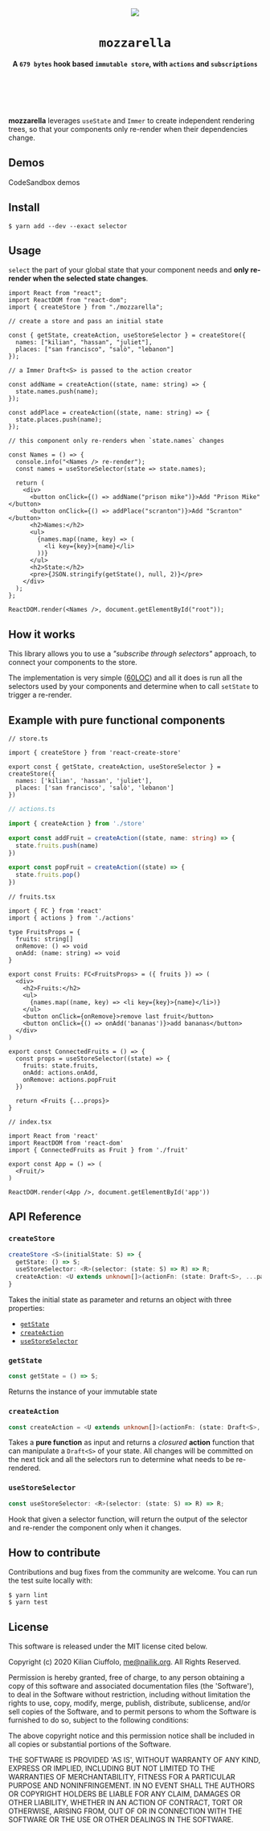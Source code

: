<div align="center">
  <img src="./.github/mozzarella.png">
  <h1>
    <code>mozzarella</code>
  </h1>
  <p>
    <b>A <code>679 bytes</code> hook based <code>immutable store</code>, with <code>actions</code> and <code>subscriptions</code></b>
  </p>
  <br>
  <br>
  <br>
  <br>
</div>

**mozzarella** leverages `useState` and `Immer` to create independent rendering trees, so that your components only re-render when their dependencies change.

## Demos

CodeSandbox demos

## Install

    $ yarn add --dev --exact selector

## Usage


`select` the part of your global state that your component needs and **only re-render when the selected state changes**.

```tsx
import React from "react";
import ReactDOM from "react-dom";
import { createStore } from "./mozzarella";

// create a store and pass an initial state

const { getState, createAction, useStoreSelector } = createStore({
  names: ["kilian", "hassan", "juliet"],
  places: ["san francisco", "salò", "lebanon"]
});

// a Immer Draft<S> is passed to the action creator

const addName = createAction((state, name: string) => {
  state.names.push(name);
});

const addPlace = createAction((state, name: string) => {
  state.places.push(name);
});

// this component only re-renders when `state.names` changes

const Names = () => {
  console.info("<Names /> re-render");
  const names = useStoreSelector(state => state.names);

  return (
    <div>
      <button onClick={() => addName("prison mike")}>Add "Prison Mike"</button>
      <button onClick={() => addPlace("scranton")}>Add "Scranton"</button>
      <h2>Names:</h2>
      <ul>
        {names.map((name, key) => (
          <li key={key}>{name}</li>
        ))}
      </ul>
      <h2>State:</h2>
      <pre>{JSON.stringify(getState(), null, 2)}</pre>
    </div>
  );
};

ReactDOM.render(<Names />, document.getElementById("root"));
```

## How it works

This library allows you to use a *"subscribe through selectors"* approach, to connect your components to the store.

The implementation is very simple ([60LOC](src/create-store.ts)) and all it does is run all the selectors used by your components and determine when to call `setState` to trigger a re-render.

## Example with pure functional components

```tsx
// store.ts

import { createStore } from 'react-create-store'

export const { getState, createAction, useStoreSelector } = createStore({
  names: ['kilian', 'hassan', 'juliet'],
  places: ['san francisco', 'salò', 'lebanon']
})
```

```ts
// actions.ts

import { createAction } from './store'

export const addFruit = createAction((state, name: string) => {
  state.fruits.push(name)
})

export const popFruit = createAction((state) => {
  state.fruits.pop()
})
```

```tsx
// fruits.tsx

import { FC } from 'react'
import { actions } from './actions'

type FruitsProps = {
  fruits: string[]
  onRemove: () => void
  onAdd: (name: string) => void
}

export const Fruits: FC<FruitsProps> = ({ fruits }) => (
  <div>
    <h2>Fruits:</h2>
    <ul>
      {names.map((name, key) => <li key={key}>{name}</li>)}
    </ul>
    <button onClick={onRemove}>remove last fruit</button>
    <button onClick={() => onAdd('bananas')}>add bananas</button>
  </div>
)

export const ConnectedFruits = () => {
  const props = useStoreSelector((state) => {
    fruits: state.fruits,
    onAdd: actions.onAdd,
    onRemove: actions.popFruit
  })

  return <Fruits {...props}>
}
```

```tsx
// index.tsx

import React from 'react'
import ReactDOM from 'react-dom'
import { ConnectedFruits as Fruit } from './fruit'

export const App = () => (
  <Fruit/>
)

ReactDOM.render(<App />, document.getElementById('app'))
```

## API Reference

### `createStore`

```ts
createStore <S>(initialState: S) => {
  getState: () => S;
  useStoreSelector: <R>(selector: (state: S) => R) => R;
  createAction: <U extends unknown[]>(actionFn: (state: Draft<S>, ...params: U) => void) => (...params: U) => void;
}
```

Takes the initial state as parameter and returns an object with three properties:

* [`getState`](#getState)
* [`createAction`](#createAction)
* [`useStoreSelector`](#useStoreSelector)

### `getState`

```ts
const getState = () => S;
```

Returns the instance of your immutable state

### `createAction`

```ts
const createAction = <U extends unknown[]>(actionFn: (state: Draft<S>, ...params: U) => void): (...params: U) => void;
```

Takes a **pure function** as input and returns a *closured* **action** function that can manipulate a `Draft<S>` of your state. All changes will be committed on the next tick and all the selectors run to determine what needs to be re-rendered.

### `useStoreSelector`

```ts
const useStoreSelector: <R>(selector: (state: S) => R) => R;
```

Hook that given a selector function, will return the output of the selector and re-render the component only when it changes.

## How to contribute

Contributions and bug fixes from the community are welcome. You can run the test suite locally with:

    $ yarn lint
    $ yarn test

## License

This software is released under the MIT license cited below.

  Copyright (c) 2020 Kilian Ciuffolo, me@nailik.org. All Rights Reserved.

  Permission is hereby granted, free of charge, to any person
  obtaining a copy of this software and associated documentation
  files (the 'Software'), to deal in the Software without
  restriction, including without limitation the rights to use,
  copy, modify, merge, publish, distribute, sublicense, and/or sell
  copies of the Software, and to permit persons to whom the
  Software is furnished to do so, subject to the following
  conditions:

  The above copyright notice and this permission notice shall be
  included in all copies or substantial portions of the Software.

  THE SOFTWARE IS PROVIDED 'AS IS', WITHOUT WARRANTY OF ANY KIND,
  EXPRESS OR IMPLIED, INCLUDING BUT NOT LIMITED TO THE WARRANTIES
  OF MERCHANTABILITY, FITNESS FOR A PARTICULAR PURPOSE AND
  NONINFRINGEMENT. IN NO EVENT SHALL THE AUTHORS OR COPYRIGHT
  HOLDERS BE LIABLE FOR ANY CLAIM, DAMAGES OR OTHER LIABILITY,
  WHETHER IN AN ACTION OF CONTRACT, TORT OR OTHERWISE, ARISING
  FROM, OUT OF OR IN CONNECTION WITH THE SOFTWARE OR THE USE OR
  OTHER DEALINGS IN THE SOFTWARE.
